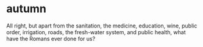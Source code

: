 # autumn
All right, but apart from the sanitation, the medicine, education, wine, public order, irrigation, roads, the fresh-water system, and public health, what have the Romans ever done for us?
